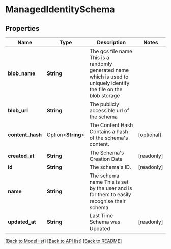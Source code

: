 # ManagedIdentitySchema

## Properties

Name | Type | Description | Notes
------------ | ------------- | ------------- | -------------
**blob_name** | **String** | The gcs file name  This is a randomly generated name which is used to uniquely identify the file on the blob storage | 
**blob_url** | **String** | The publicly accessible url of the schema | 
**content_hash** | Option<**String**> | The Content Hash  Contains a hash of the schema's content. | [optional]
**created_at** | **String** | The Schema's Creation Date | [readonly]
**id** | **String** | The schema's ID. | [readonly]
**name** | **String** | The schema name  This is set by the user and is for them to easily recognise their schema | 
**updated_at** | **String** | Last Time Schema was Updated | [readonly]

[[Back to Model list]](../README.md#documentation-for-models) [[Back to API list]](../README.md#documentation-for-api-endpoints) [[Back to README]](../README.md)


